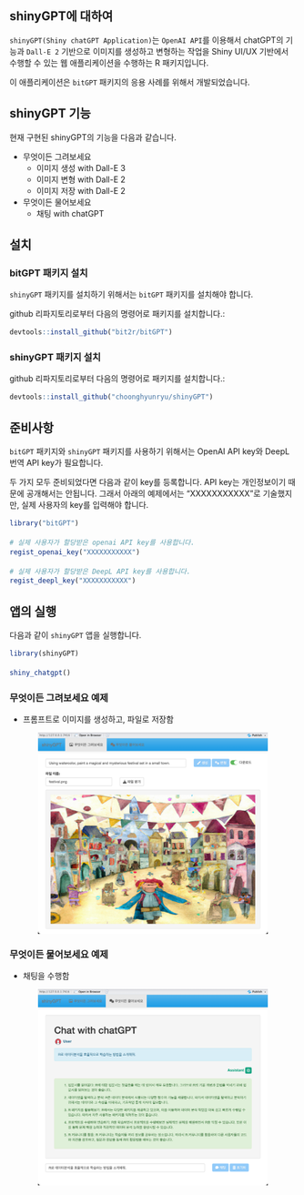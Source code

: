 
<!-- README.md is generated from README.Rmd. Please edit that file -->

## shinyGPT에 대하여

`shinyGPT(Shiny chatGPT Application)`는 `OpenAI API`를 이용해서
chatGPT의 기능과 `Dall-E 2` 기반으로 이미지를 생성하고 변형하는 작업을
Shiny UI/UX 기반에서 수행할 수 있는 웹 애플리케이션을 수행하는 R
패키지입니다.

이 애플리케이션은 `bitGPT` 패키지의 응용 사례를 위해서 개발되었습니다.

## shinyGPT 기능

현재 구현된 shinyGPT의 기능을 다음과 같습니다.

- 무엇이든 그려보세요
  - 이미지 생성 with Dall-E 3
  - 이미지 변형 with Dall-E 2
  - 이미지 저장 with Dall-E 2
- 무엇이든 물어보세요
  - 채팅 with chatGPT

## 설치

### bitGPT 패키지 설치

`shinyGPT` 패키지를 설치하기 위해서는 `bitGPT` 패키지를 설치해야 합니다.

github 리파지토리로부터 다음의 명령어로 패키지를 설치합니다.:

``` r
devtools::install_github("bit2r/bitGPT")
```

### shinyGPT 패키지 설치

github 리파지토리로부터 다음의 명령어로 패키지를 설치합니다.:

``` r
devtools::install_github("choonghyunryu/shinyGPT")
```

## 준비사항

`bitGPT` 패키지와 `shinyGPT` 패키지를 사용하기 위해서는 OpenAI API key와
DeepL 번역 API key가 필요합니다.

두 가지 모두 준비되었다면 다음과 같이 key를 등록합니다. API key는
개인정보이기 때문에 공개해서는 안됩니다. 그래서 아래의 예제에서는
“XXXXXXXXXXX”로 기술했지만, 실제 사용자의 key를 입력해야 합니다.

``` r
library("bitGPT")

# 실제 사용자가 할당받은 openai API key를 사용합니다.
regist_openai_key("XXXXXXXXXXX")

# 실제 사용자가 할당받은 DeepL API key를 사용합니다.
regist_deepl_key("XXXXXXXXXXX")
```

## 앱의 실행

다음과 같이 `shinyGPT` 앱을 실행합니다.

``` r
library(shinyGPT)

shiny_chatgpt()
```

### 무엇이든 그려보세요 예제

- 프롬프트로 이미지를 생성하고, 파일로 저장함

<img src="vignettes/img/app_image.png" alt="이미지 생성 예제" width="80%" style="display: block; margin: auto;" />

### 무엇이든 물어보세요 예제

- 채팅을 수행함

<img src="vignettes/img/app_chat.png" alt="채팅 예제" width="80%" style="display: block; margin: auto;" />

